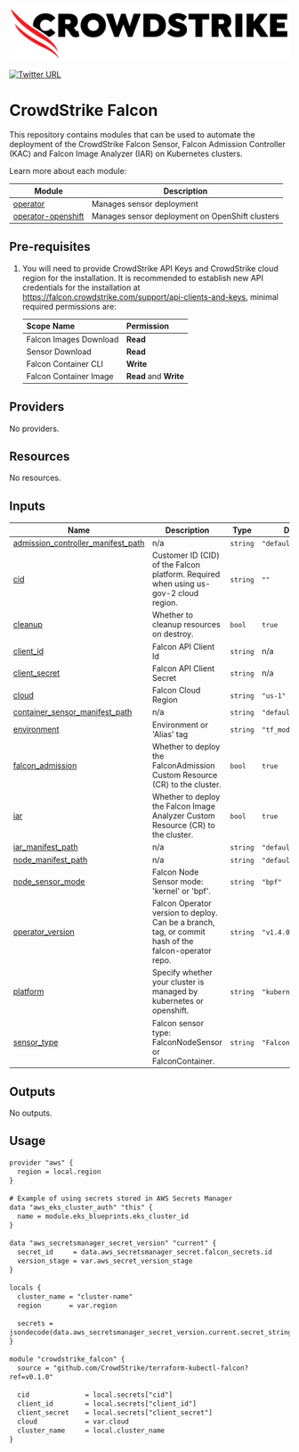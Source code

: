 <!-- BEGIN_TF_DOCS -->
![CrowdStrike FalconPy](https://raw.githubusercontent.com/CrowdStrike/falconpy/main/docs/asset/cs-logo.png)

[![Twitter URL](https://img.shields.io/twitter/url?label=Follow%20%40CrowdStrike&style=social&url=https%3A%2F%2Ftwitter.com%2FCrowdStrike)](https://twitter.com/CrowdStrike)<br/>

# CrowdStrike Falcon

This repository contains modules that can be used to automate the deployment of the CrowdStrike Falcon Sensor, Falcon Admission Controller (KAC) and Falcon Image Analyzer (IAR) on Kubernetes clusters.

Learn more about each module:

| Module                                                           | Description               |
| ---------------------------------------------------------------- | ------------------------- |
| [operator](./modules/operator/README.md)                         | Manages sensor deployment |
| [operator-openshift](./modules/operator-openshift/README.md)     | Manages sensor deployment on OpenShift clusters |

## Pre-requisites

1. You will need to provide CrowdStrike API Keys and CrowdStrike cloud region for the installation. It is recommended to establish new API credentials for the installation at https://falcon.crowdstrike.com/support/api-clients-and-keys, minimal required permissions are:

    | Scope Name                  | Permission             |
    | --------------------------- | ---------------------- |
    | Falcon Images Download      | **Read**               |
    | Sensor Download             | **Read**               |
    | Falcon Container CLI        | **Write**              |
    | Falcon Container Image      | **Read** and **Write** |

## Providers

No providers.
## Resources

No resources.
## Inputs

| Name | Description | Type | Default | Required |
|------|-------------|------|---------|:--------:|
| <a name="input_admission_controller_manifest_path"></a> [admission\_controller\_manifest\_path](#input\_admission\_controller\_manifest\_path) | n/a | `string` | `"default"` | no |
| <a name="input_cid"></a> [cid](#input\_cid) | Customer ID (CID) of the Falcon platform. Required when using us-gov-2 cloud region. | `string` | `""` | no |
| <a name="input_cleanup"></a> [cleanup](#input\_cleanup) | Whether to cleanup resources on destroy. | `bool` | `true` | no |
| <a name="input_client_id"></a> [client\_id](#input\_client\_id) | Falcon API Client Id | `string` | n/a | yes |
| <a name="input_client_secret"></a> [client\_secret](#input\_client\_secret) | Falcon API Client Secret | `string` | n/a | yes |
| <a name="input_cloud"></a> [cloud](#input\_cloud) | Falcon Cloud Region | `string` | `"us-1"` | no |
| <a name="input_container_sensor_manifest_path"></a> [container\_sensor\_manifest\_path](#input\_container\_sensor\_manifest\_path) | n/a | `string` | `"default"` | no |
| <a name="input_environment"></a> [environment](#input\_environment) | Environment or 'Alias' tag | `string` | `"tf_module"` | no |
| <a name="input_falcon_admission"></a> [falcon\_admission](#input\_falcon\_admission) | Whether to deploy the FalconAdmission Custom Resource (CR) to the cluster. | `bool` | `true` | no |
| <a name="input_iar"></a> [iar](#input\_iar) | Whether to deploy the Falcon Image Analyzer Custom Resource (CR) to the cluster. | `bool` | `true` | no |
| <a name="input_iar_manifest_path"></a> [iar\_manifest\_path](#input\_iar\_manifest\_path) | n/a | `string` | `"default"` | no |
| <a name="input_node_manifest_path"></a> [node\_manifest\_path](#input\_node\_manifest\_path) | n/a | `string` | `"default"` | no |
| <a name="input_node_sensor_mode"></a> [node\_sensor\_mode](#input\_node\_sensor\_mode) | Falcon Node Sensor mode: 'kernel' or 'bpf'. | `string` | `"bpf"` | no |
| <a name="input_operator_version"></a> [operator\_version](#input\_operator\_version) | Falcon Operator version to deploy. Can be a branch, tag, or commit hash of the falcon-operator repo. | `string` | `"v1.4.0"` | no |
| <a name="input_platform"></a> [platform](#input\_platform) | Specify whether your cluster is managed by kubernetes or openshift. | `string` | `"kubernetes"` | no |
| <a name="input_sensor_type"></a> [sensor\_type](#input\_sensor\_type) | Falcon sensor type: FalconNodeSensor or FalconContainer. | `string` | `"FalconNodeSensor"` | no |
## Outputs

No outputs.

## Usage

```hcl
provider "aws" {
  region = local.region
}

# Example of using secrets stored in AWS Secrets Manager
data "aws_eks_cluster_auth" "this" {
  name = module.eks_blueprints.eks_cluster_id
}

data "aws_secretsmanager_secret_version" "current" {
  secret_id     = data.aws_secretsmanager_secret.falcon_secrets.id
  version_stage = var.aws_secret_version_stage
}

locals {
  cluster_name = "cluster-name"
  region       = var.region

  secrets = jsondecode(data.aws_secretsmanager_secret_version.current.secret_string)
}

module "crowdstrike_falcon" {
  source = "github.com/CrowdStrike/terraform-kubectl-falcon?ref=v0.1.0"

  cid              = local.secrets["cid"]
  client_id        = local.secrets["client_id"]
  client_secret    = local.secrets["client_secret"]
  cloud            = var.cloud
  cluster_name     = local.cluster_name
}
```
<!-- END_TF_DOCS -->
